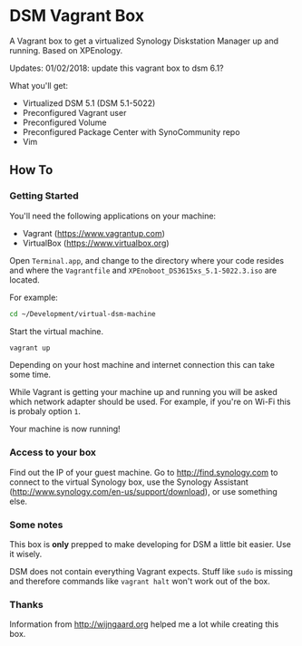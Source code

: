 # DSM Vagrant Box
A Vagrant box to get a virtualized Synology Diskstation Manager up and running. Based on XPEnology.

Updates:
01/02/2018:  update this vagrant box to dsm 6.1? 

What you'll get:

* Virtualized DSM 5.1 (DSM 5.1-5022)
* Preconfigured Vagrant user
* Preconfigured Volume
* Preconfigured Package Center with SynoCommunity repo
* Vim

## How To

### Getting Started
You'll need the following applications on your machine:

- Vagrant (https://www.vagrantup.com)
- VirtualBox (https://www.virtualbox.org)

Open `Terminal.app`, and change to the directory where your code resides and where the `Vagrantfile` and `XPEnoboot_DS3615xs_5.1-5022.3.iso` are located.

For example:

```bash
cd ~/Development/virtual-dsm-machine
```

Start the virtual machine.

```bash
vagrant up
```

Depending on your host machine and internet connection this can take some time.

While Vagrant is getting your machine up and running you will be asked which network adapter should be used. For example, if you're on Wi-Fi this is probaly option `1`.

Your machine is now running!

### Access to your box
Find out the IP of your guest machine. Go to http://find.synology.com to connect to the virtual Synology box, use the Synology Assistant (http://www.synology.com/en-us/support/download), or use something else.

### Some notes
This box is **only** prepped to make developing for DSM a little bit easier. Use it wisely.

DSM does not contain everything Vagrant expects. Stuff like `sudo` is missing and therefore commands like `vagrant halt` won't work out of the box.

### Thanks
Information from http://wijngaard.org helped me a lot while creating this box.
